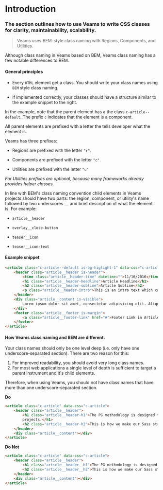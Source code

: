 [//]: # ({{#wrapWith "content-section"}})

[//]: # ({{#wrapWith "grid-row"}})
[//]: #     ({{#wrapWith "grid-col" colClasses="is-col-mobile-l-8"}})

# Introduction

### The section outlines how to use Veams to write CSS classes for clarity, maintainability, scalability.

> Veams uses BEM-style class naming with Regions, Components, and Utilities. 

Although class naming in Veams based on BEM, Veams class naming has a few notable differences to BEM.

[//]: #     ({{/wrapWith}})
[//]: # ({{/wrapWith}})

[//]: # ({{/wrapWith}})
[//]: # ({{#wrapWith "content-section"}})

[//]: # ({{#wrapWith "grid-row"}})
[//]: #     ({{#wrapWith "grid-col" colClasses="is-col-mobile-l-6"}})

#### General principles

- Every `HTML` element get a class. You should write your class names using `BEM` style class naming.

- If implemented correctly, your classes should have a structure similar to the example snippet to the right.

In the example, note that the parent element has a the class `c-article--default`. The prefix `c` indicates that
the element is a component. 

All parent elements are prefixed with a letter the tells developer what the element is. 

Veams has three prefixes:

- Regions are prefixed with the letter `"r"`. 

- Components are prefixed with the letter `"c"`. 

- Utilities are prefixed with the letter `"u"`

_For Utilities prefixes are optional, because many frameworks already provides helper classes._

In line with BEM's class naming convention child elements in Veams projects should have two parts: the region,
component, or utility's name followed by two underscores `__` and brief description of what the element is. For
example: 

- `article__header`

- `overlay__close-button`

- `teaser__icon`

- `teaser__icon-text`

[//]: #     ({{/wrapWith}})
[//]: #     ({{#wrapWith "grid-col" colClasses="is-col-mobile-l-6"}})

#### Example snippet

``` html
<article class="c-article--default is-bg-higlight-1" data-css="c-article">
	<header class="article__header is-header">
		<time class="article__header-time" datetime="">11/16/2016</time>
		<h1 class="article__header-headline">Article Headline</h1>
		<h2 class="article__header-subline">Article Subline</h2>
		<p class="article__header-intro">This is an intro text which can be used in every article component.</p>
	</header>
	<div class="article__content is-visible">
		Lorem ipsum dolor sit amet, consectetur adipisicing elit. Aliquam aperiam architecto atque cupiditate dicta earum ex facilis harum incidunt, laboriosam officiis placeat quas recusandae, rerum, sit tempore tenetur. Impedit, velit.
	</div>
	<footer class="article__footer is-margin">
		<a class="article__footer-link" href="#">Footer Link in Article</a>
	</footer>
</article>
``` 

[//]: #     ({{/wrapWith}})
[//]: # ({{/wrapWith}})

[//]: # ({{/wrapWith}})
[//]: # ({{#wrapWith "content-section"}})

[//]: # ({{#wrapWith "grid-row"}})
[//]: #     ({{#wrapWith "grid-col" colClasses="is-col-mobile-l-6"}})

#### How Veams class naming and BEM are different.

Your class names should only be one level deep (i.e. only have one underscore-separated section). There are two reason 
for this:

1. For improved readability, you should avoid very long class names.
2. For most web applications a single level of depth is sufficient to target a parent instrument and it's child 
elements.

Therefore, when using Veams, you should not have class names that have more than one underscore-separated section. 

[//]: #     ({{/wrapWith}})
[//]: #     ({{#wrapWith "grid-col" colClasses="is-col-mobile-l-6"}})

**Do**

``` html
<article class="c-article" data-css="c-article">
	<header class="article__header">
		<h1 class="article__header-h1">The PG methodology is designed to be used in large, long lived websites and
		projects.</h1>
		<h2 class="article__header-h2">This is how we make our Sass structure scalable.</h2>
	</header>
	<div class="article__content"></div>
</article>
```

**Do Not**

``` html
<article class="c-article" data-css="c-article">
	<header class="article__header">
		<h1 class="article__header__h1">The PG methodology is designed to be used in large, long lived websites and projects.</h1>
		<h2 class="article__header__h2">This is how we make our Sass structure scalable.</h2>
	</header>
	<div class="article__content"></div>
</article>
```

[//]: #     ({{/wrapWith}})
[//]: # ({{/wrapWith}})
[//]: # ({{/wrapWith}})
